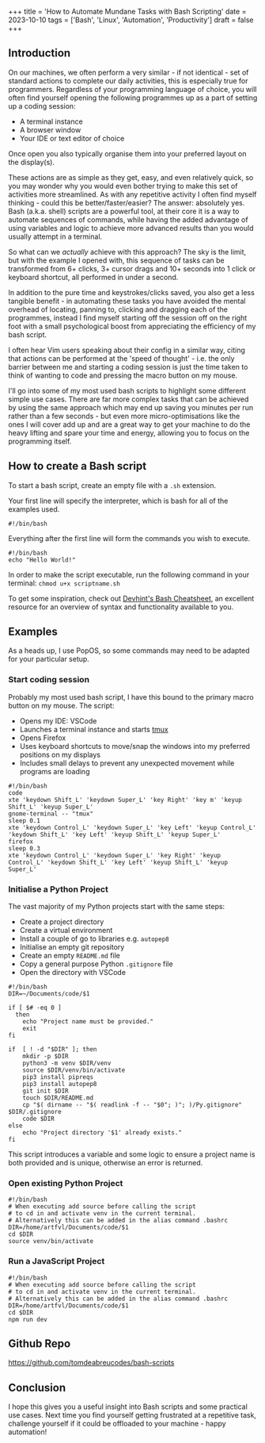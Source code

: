+++
title = 'How to Automate Mundane Tasks with Bash Scripting'
date = 2023-10-10
tags = ['Bash', 'Linux', 'Automation', 'Productivity']
draft = false
+++

## Introduction
On our machines, we often perform a very similar - if not identical - set of standard actions to complete our daily activities, this is especially true for programmers. Regardless of your programming language of choice, you will often find yourself opening the following programmes up as a part of setting up a coding session:
- A terminal instance
- A browser window
- Your IDE or text editor of choice

Once open you also typically organise them into your preferred layout on the display(s).

These actions are as simple as they get, easy, and even relatively quick, so you may wonder why you would even bother trying to make this set of activities more streamlined. As with any repetitive activity I often find myself thinking - could this be better/faster/easier? The answer: absolutely yes. Bash (a.k.a. shell) scripts are a powerful tool, at their core it is a way to automate sequences of commands, while having the added advantage of using variables and logic to achieve more advanced results than you would usually attempt in a terminal. 

So what can we *actually* achieve with this approach? The sky is the limit, but with the example I opened with, this sequence of tasks can be transformed from 6+ clicks, 3+ cursor drags and 10+ seconds into 1 click or keyboard shortcut, all performed in under a second. 

In addition to the pure time and keystrokes/clicks saved, you also get a less tangible benefit - in automating these tasks you have avoided the mental overhead of locating, panning to, clicking and dragging each of the programmes, instead I find myself starting off the session off on the right foot with a small psychological boost from appreciating the efficiency of my bash script. 

I often hear Vim users speaking about their config in a similar way, citing that actions can be performed at the 'speed of thought' - i.e. the only barrier between me and starting a coding session is just the time taken to think of wanting to code and pressing the macro button on my mouse.

I'll go into some of my most used bash scripts to highlight some different simple use cases. There are far more complex tasks that can be achieved by using the same approach which may end up saving you minutes per run rather than a few seconds - but even more micro-optimisations like the ones I will cover add up and are a great way to get your machine to do the heavy lifting and spare your time and energy, allowing you to focus on the programming itself.

## How to create a Bash script
To start a bash script, create an empty file with a `.sh` extension.

Your first line will specify the interpreter, which is bash for all of the examples used.

`#!/bin/bash`

Everything after the first line will form the commands you wish to execute.

```Shell
#!/bin/bash
echo "Hello World!"
```
In order to make the script executable, run the following command in your terminal: `chmod u+x scriptname.sh`

To get some inspiration, check out [Devhint's Bash Cheatsheet](https://devhints.io/bash), an excellent resource for an overview of syntax and functionality available to you.

## Examples
As a heads up, I use PopOS, so some commands may need to be adapted for your particular setup.
### Start coding session
Probably my most used bash script, I have this bound to the primary macro button on my mouse. The script:
- Opens my IDE: VSCode
- Launches a terminal instance and starts [tmux](https://github.com/tmux/tmux/wiki)
- Opens Firefox
- Uses keyboard shortcuts to move/snap the windows into my preferred positions on my displays
- Includes small delays to prevent any unexpected movement while programs are loading

```Shell
#!/bin/bash
code
xte 'keydown Shift_L' 'keydown Super_L' 'key Right' 'key m' 'keyup Shift_L' 'keyup Super_L' 
gnome-terminal -- "tmux"
sleep 0.1
xte 'keydown Control_L' 'keydown Super_L' 'key Left' 'keyup Control_L' 'keydown Shift_L' 'key Left' 'keyup Shift_L' 'keyup Super_L'
firefox
sleep 0.3
xte 'keydown Control_L' 'keydown Super_L' 'key Right' 'keyup Control_L' 'keydown Shift_L' 'key Left' 'keyup Shift_L' 'keyup Super_L' 
```

### Initialise a Python Project
The vast majority of my Python projects start with the same steps:
- Create a project directory
- Create a virtual environment
- Install a couple of go to libraries e.g. `autopep8`
- Initialise an empty git repository
- Create an empty `README.md` file
- Copy a general purpose Python `.gitignore` file
- Open the directory with VSCode

```Shell
#!/bin/bash
DIR=~/Documents/code/$1

if [ $# -eq 0 ]
  then
    echo "Project name must be provided."
    exit
fi

if  [ ! -d "$DIR" ]; then
	mkdir -p $DIR
	python3 -m venv $DIR/venv
	source $DIR/venv/bin/activate
	pip3 install pipreqs
	pip3 install autopep8
	git init $DIR
	touch $DIR/README.md
	cp "$( dirname -- "$( readlink -f -- "$0"; )"; )/Py.gitignore" $DIR/.gitignore
	code $DIR
else
	echo "Project directory '$1' already exists."
fi
```
This script introduces a variable and some logic to ensure a project name is both provided and is unique, otherwise an error is returned.

### Open existing Python Project
```Shell
#!/bin/bash
# When executing add source before calling the script
# to cd in and activate venv in the current terminal.
# Alternatively this can be added in the alias command .bashrc
DIR=/home/artfvl/Documents/code/$1
cd $DIR
source venv/bin/activate
```

### Run a JavaScript Project
```Shell
#!/bin/bash
# When executing add source before calling the script
# to cd in and activate venv in the current terminal.
# Alternatively this can be added in the alias command .bashrc
DIR=/home/artfvl/Documents/code/$1
cd $DIR
npm run dev
```
## Github Repo
https://github.com/tomdeabreucodes/bash-scripts

## Conclusion
I hope this gives you a useful insight into Bash scripts and some practical use cases. Next time you find yourself getting frustrated at a repetitive task, challenge yourself if it could be offloaded to your machine - happy automation!